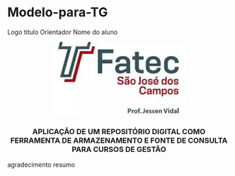# Modelo-para-TG
Logo
titulo
Orientador
Nome do aluno


 <p align="center">
 <img src="https://github.com/AndreLuizRibeiro/Modelo-para-TG/blob/main/download.jfif" >
 </p>
 
 <h3> <p align="center">  APLICAÇÃO DE UM REPOSITÓRIO DIGITAL COMO FERRAMENTA DE ARMAZENAMENTO E FONTE DE CONSULTA PARA CURSOS DE GESTÃO  </p>
</h3>


agradecimento
resumo
